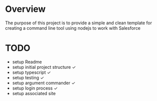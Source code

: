 # Overview
The purpose of this project is to provide a simple and clean template
for creating a command line tool using nodejs to work with Salesforce

# TODO
* setup Readme 
* setup initial project structure ✓
* setup typescript ✓ 
* setup testing ✓ 
* setup argument commander ✓ 
* setup login process ✓ 
* setup associated site 



